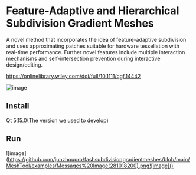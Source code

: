 # Feature-Adaptive and Hierarchical Subdivision Gradient Meshes

A novel method that incorporates the idea of feature-adaptive subdivision and uses approximating patches suitable for hardware tessellation with real-time performance. Further novel features include multiple interaction mechanisms and self-intersection prevention during interactive design/editing.

https://onlinelibrary.wiley.com/doi/full/10.1111/cgf.14442

![image](https://onlinelibrary.wiley.com/cms/asset/918622e6-4ddf-4487-952d-9ce3ab3d91ba/cgf14442-fig-0017-m.jpg)

## Install 

Qt 5.15.0(The version we used to develop)

## Run

![image](https://github.com/junzhoupro/fashsubdivisiongradientmeshes/blob/main/MeshTool/examples/Messages%20Image(281018200).png![image]()
